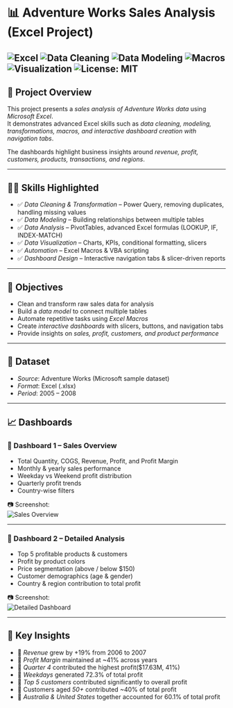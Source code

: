 # 📊 Adventure Works Sales Analysis (Excel Project)

![Excel](https://img.shields.io/badge/Tool-Excel-green?logo=microsoft-excel&logoColor=white)
![Data Cleaning](https://img.shields.io/badge/Process-Data%20Cleaning-blue)
![Data Modeling](https://img.shields.io/badge/Process-Data%20Modeling-orange)
![Macros](https://img.shields.io/badge/Automation-Macros-red)
![Visualization](https://img.shields.io/badge/Focus-Data%20Visualization-brightgreen)
![License: MIT](https://img.shields.io/badge/License-MIT-yellow)
---

## 📌 Project Overview  
This project presents a *sales analysis of Adventure Works data* using *Microsoft Excel*.  
It demonstrates advanced Excel skills such as *data cleaning, modeling, transformations, macros, and interactive dashboard creation with navigation tabs*.  

The dashboards highlight business insights around *revenue, profit, customers, products, transactions, and regions*.  

---

## 🧑‍💻 Skills Highlighted  
- ✅ *Data Cleaning & Transformation* – Power Query, removing duplicates, handling missing values  
- ✅ *Data Modeling* – Building relationships between multiple tables  
- ✅ *Data Analysis* – PivotTables, advanced Excel formulas (LOOKUP, IF, INDEX-MATCH)  
- ✅ *Data Visualization* – Charts, KPIs, conditional formatting, slicers  
- ✅ *Automation* – Excel Macros & VBA scripting  
- ✅ *Dashboard Design* – Interactive navigation tabs & slicer-driven reports  

---

## 🎯 Objectives  
- Clean and transform raw sales data for analysis  
- Build a *data model* to connect multiple tables  
- Automate repetitive tasks using *Excel Macros*  
- Create *interactive dashboards* with slicers, buttons, and navigation tabs  
- Provide insights on *sales, profit, customers, and product performance*  

---

## 📂 Dataset  
- *Source*: Adventure Works (Microsoft sample dataset)  
- *Format*: Excel (.xlsx)  
- *Period*: 2005 – 2008  

---

## 📈 Dashboards  

### 🔹 Dashboard 1 – Sales Overview  
- Total Quantity, COGS, Revenue, Profit, and Profit Margin  
- Monthly & yearly sales performance  
- Weekday vs Weekend profit distribution  
- Quarterly profit trends  
- Country-wise filters  

📷 Screenshot:  
![Sales Overview](Dashboards/dashboard1.png)  

---

### 🔹 Dashboard 2 – Detailed Analysis  
- Top 5 profitable products & customers  
- Profit by product colors  
- Price segmentation (above / below $150)  
- Customer demographics (age & gender)  
- Country & region contribution to total profit  

📷 Screenshot:  
![Detailed Dashboard](Dashboards/dashboard2.png)  

---

## 🚀 Key Insights  
- 📌 *Revenue* grew by +19% from 2006 to 2007  
- 📌 *Profit Margin* maintained at ~41% across years  
- 📌 *Quarter 4* contributed the highest profit($17.63M, 41%)  
- 📌 *Weekdays* generated 72.3% of total profit  
- 📌 *Top 5 customers* contributed significantly to overall profit  
- 📌 Customers aged *50+* contributed ~40% of total profit  
- 📌 *Australia & United States* together accounted for 60.1% of total profit  





